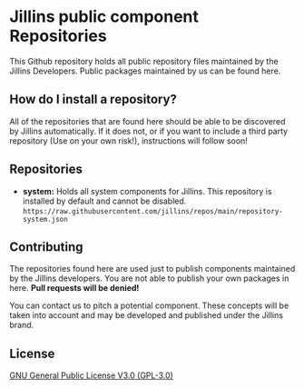 # Jillins public component Repositories

This Github repository holds all public repository files maintained by the Jillins Developers. 
Public packages maintained by us can be found here.

## How do I install a repository?

All of the repositories that are found here should be able to be discovered by Jillins automatically. If it does not, or if you want to include a third party repository (Use on your own risk!), instructions will follow soon!

## Repositories
- __system:__
  Holds all system components for Jillins. This repository is installed by default and cannot be disabled.
    ```https://raw.githubusercontent.com/jillins/repos/main/repository-system.json```

## Contributing
The repositories found here are used just to publish components maintained by the Jillins developers. You are not able to publish your own packages in here. __Pull requests will be denied!__

You can contact us to pitch a potential component. These concepts will be taken into account and may be developed and published under the Jillins brand.

## License
[GNU General Public License V3.0 (GPL-3.0)](https://choosealicense.com/licenses/gpl-3.0/)
